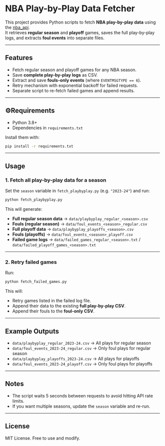 # NBA Play-by-Play Data Fetcher

This project provides Python scripts to fetch **NBA play-by-play data** using the [nba_api](https://github.com/swar/nba_api).  
It retrieves **regular season** and **playoff** games, saves the full play-by-play logs, and extracts **foul events** into separate files.

---

## Features
- Fetch regular season and playoff games for any NBA season.
- Save **complete play-by-play logs** as CSV.
- Extract and save **fouls-only events** (where `EVENTMSGTYPE == 6`).
- Retry mechanism with exponential backoff for failed requests.
- Separate script to re-fetch failed games and append results.

---

## ⚙Requirements
- Python 3.8+
- Dependencies in `requirements.txt`

Install them with:
```bash
pip install -r requirements.txt
```

---

## Usage

### 1. Fetch all play-by-play data for a season
Set the `season` variable in `fetch_playbyplay.py` (e.g. `"2023-24"`) and run:
```bash
python fetch_playbyplay.py
```

This will generate:  
- **Full regular season data** → `data/playbyplay_regular_<season>.csv`  
- **Fouls (regular season)** → `data/foul_events_<season>_regular.csv`  
- **Full playoff data** → `data/playbyplay_playoffs_<season>.csv`  
- **Fouls (playoffs)** → `data/foul_events_<season>_playoff.csv`  
- **Failed game logs** → `data/failed_games_regular_<season>.txt` / `data/failed_playoff_games_<season>.txt`

---

### 2. Retry failed games
Run:
```bash
python fetch_failed_games.py
```

This will:  
- Retry games listed in the failed log file.  
- Append their data to the existing **full play-by-play CSV**.  
- Append their fouls to the **foul-only CSV**.  

---

## Example Outputs
- `data/playbyplay_regular_2023-24.csv` → All plays for regular season  
- `data/foul_events_2023-24_regular.csv` → Only foul plays for regular season  
- `data/playbyplay_playoffs_2023-24.csv` → All plays for playoffs  
- `data/foul_events_2023-24_playoff.csv` → Only foul plays for playoffs  

---

## Notes
- The script waits 5 seconds between requests to avoid hitting API rate limits.  
- If you want multiple seasons, update the `season` variable and re-run.  

---

## License
MIT License. Free to use and modify.
